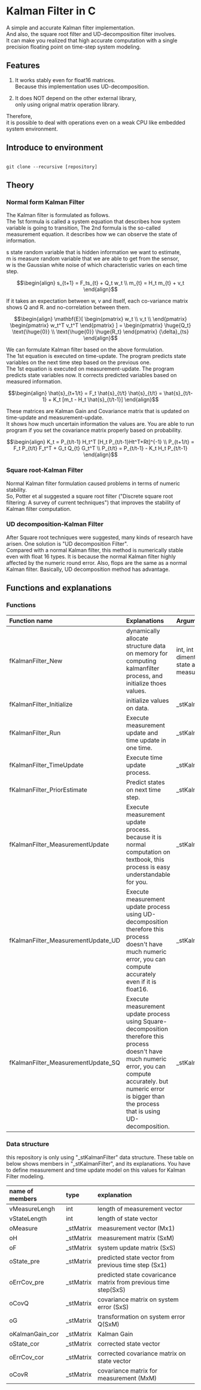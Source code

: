 # Kalman Filter in C

 A simple and accurate Kalman filter implementation.  
And also, the square root filter and UD-decomposition filter involves.  
It can make you realized that high accurate computation with a single precision floating point on time-step system modeling.  

## Features

1. It works stably even for float16 matrices.  
 Because this implementation uses UD-decomposition.  
  
2. It does NOT depend on the other external library,  
 only using orignal matrix operation library.  

Therefore,  
it is possible to deal with operations even on a weak CPU like embedded system environment.  


## Introduce to environment

```

git clone --recursive [repository]

```

## Theory
### Normal form Kalman Filter

The Kalman filter is formulated as follows.  
The 1st formula is called a system equation that describes how system variable is going to transition, 
The 2nd formula is the so-called measurement equation. it describes how we can observe the state of information.  

s state random variable that is hidden information we want to estimate,  
m is measure random variable that we are able to get from the sensor,  
w is the Gaussian white noise of which characteristic varies on each time step.
  
$$\begin{align}
    s_{t+1} = F_ts_{t} + Q_t w_t \\
    m_{t} = H_t m_{t} + v_t
\end{align}$$  

If it takes an expectation between w, v and itself, each co-variance matrix shows Q and R.
and no-correlation between them.  
  
<!-- <img src="https://github.com/kevin-tofu/KalmanFilter_in_C/blob/master/img/eq2.jpg" alt="eq2" title="formulation2"> -->

$$\begin{align}
    \mathbf{E}[
        \begin{pmatrix}
            w_t \\
            v_t \\
        \end{pmatrix}
        \begin{pmatrix}
            w_t^T v_t^T
        \end{pmatrix}
    ] =
    \begin{pmatrix}
         \huge{Q_t}  \text{\huge{0}} \\
         \text{\huge{0}}  \huge{R_t}
    \end{pmatrix} {\delta}_{ts}
\end{align}$$  

 We can formulate Kalman filter based on the above formulation.  
The 1st equation is executed on time-update. The program predicts state variables on the next time step based on the previous one.  
The 1st equation is executed on measurement-update. The program predicts state variables now. It corrects predicted variables based on measured information.  


<!-- <img src="https://github.com/kevin-tofu/KalmanFilter_in_C/blob/master/img/filter_eq1.jpg" alt="filter_eq1" title="filter_eq1"> -->

$$\begin{align}
    \hat{s}_{t+1/t} = F_t \hat{s}_{t/t}
    \hat{s}_{t/t} = \hat{s}_{t/t-1} + K_t [m_t - H_t \hat{s}_{t/t-1}]
\end{align}$$  

 These matrices are Kalman Gain and Covariance matrix that is updated on time-update and measurement-update.  
It shows how much uncertain information the values are. You are able to run program if you set the covariance matrix properly based on probability.  
  
<!-- <img src="https://github.com/kevin-tofu/KalmanFilter_in_C/blob/master/img/filter_eq2.jpg" alt="filter_eq2" title="filter_eq2"> -->

$$\begin{align}
    K_t = P_{t/t-1} H_t^T [H_t P_{t/t-1}Ht^T+Rt]^{-1} \\
    P_{t+1/t} = F_t P_{t/t} F_t^T + G_t Q_{t} G_t^T \\
    P_{t/t} = P_{t/t-1} - K_t H_t P_{t/t-1}
\end{align}$$  

### Square root-Kalman Filter

 Normal Kalman filter formulation caused problems in terms of numeric stability.  
So, Potter et al suggested a square root filter ("Discrete square root filtering: A survey of current techniques") that improves the stability of Kalman filter computation.

### UD decomposition-Kalman Filter

 After Square root techniques were suggested, many kinds of research have arisen.
One solution is "UD decomposition Filter".  
 Compared with a normal Kalman filter, this method is numerically stable even with float 16 types. 
 It is because the normal Kalman filter highly affected by the numeric round error.
 Also, flops are the same as a normal Kalman filter.  Basically, UD decomposition method has advantage.

## Functions and explanations

### Functions

|Function name|Explanations|Arguments|
|:---|:---|:---|
|fKalmanFilter_New|dynamically allocate structure data on memory for computing kalmanfilter process, and initialize thoes values.|int, int : dimention of state and measurement|
|fKalmanFilter_Initialize|initialize values on data.|_stKalmanFilter*|
|fKalmanFilter_Run| Execute measurement update and time update in one time.|_stKalmanFilter*|
|fKalmanFilter_TimeUpdate| Execute time update process.|_stKalmanFilter*|
|fKalmanFilter_PriorEstimate| Predict states on next time step. |_stKalmanFilter*|
|fKalmanFilter_MeasurementUpdate| Execute measurement update process. <br> because it is normal computation on textbook, this process is easy understandable for you.|_stKalmanFilter*|
|fKalmanFilter_MeasurementUpdate_UD| Execute measurement update process using UD-decomposition <br> therefore this process doesn't have much numeric error, you can compute accurately even if it is float16.|_stKalmanFilter*|
|fKalmanFilter_MeasurementUpdate_SQ|Execute measurement update process using Square-decomposition <br> therefore this process doesn't have much numeric error, you can compute accurately. but numeric error is bigger than the process that is using UD-decomposition.|_stKalmanFilter*|


### Data structure

this repository is only using "_stKalmanFilter" data structure.
These table on below shows members in "_stKalmanFilter", and its explanations.
You have to define measurement and time update model on this values for Kalman Filter modeling.

|name of members|type|explanation|
|:---|:---|:---|
|vMeasureLengh|int|length of measurement vector|
|vStateLength|int|length of state vector|
|oMeasure|_stMatrix|measurement vector (Mx1)|
|oH|_stMatrix|measurement matrix (SxM)|
|oF|_stMatrix|system update matrix (SxS)|
|oState_pre|_stMatrix|predicted state vector from previous time step (Sx1)|
|oErrCov_pre|_stMatrix|predicted state covaricance matrix from previous time step(SxS)|
|oCovQ|_stMatrix|covariance matrix on system error (SxS)|
|oG|_stMatrix|transformation on system error Q(SxM)|
|oKalmanGain_cor|_stMatrix|Kalman Gain|
|oState_cor|_stMatrix|corrected state vector|
|oErrCov_cor|_stMatrix|corrected covariance matrix on state vector|
|oCovR|_stMatrix|covariance matrix for measurement (MxM)|
